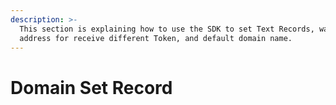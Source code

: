 ```yaml
---
description: >-
  This section is explaining how to use the SDK to set Text Records, wallet
  address for receive different Token, and default domain name.
---
```


# Domain Set Record


